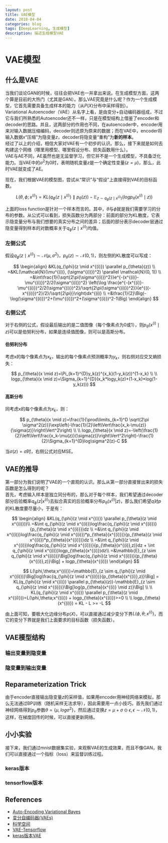 ```yaml
---
layout: post
title: VAE模型
date: 2018-04-04
categories: blog
tags: [DeepLearning, 生成模型]
description: 描述生成模型VAE
---
```


# VAE模型

## 什么是VAE

当我们谈论GAN的时候，往往会把VAE也一并拿出来说。在生成模型方面，这两个算是目前的大热门（尤其是GAN）。那么VAE究竟是什么呢？作为一个生成模型，它首先需要具备生成样本的能力（从$P(X)$分布中采样得到）。  
Variational Autoencoder（VAE）从名字上看，是由变分+自动编码器组成，不过它与我们所熟悉的Autoencoder还不一样，只是在模型结构上借鉴了encoder和decoder的思路。并且，这两部分的作用也不同，在autoencoder中，encoder用来对输入数据压缩编码，decoder则还原为原来的数据；而在VAE中，encoder将输入数据$x$“压缩”为隐变量$z$，decoder将隐变量“重构”为**新的样本**。  
经过了以上的介绍，相信大家对VAE有一个初步的认识。那么，接下来就是如何去构建这个网络（哪里用模型、哪里假设分布、损失函数用什么）。  
VAE与AE不同，AE虽然也是无监督学习，但它并不是一个生成模型，不具备泛化能力。当VAE中的$\sigma^2$为0时，表明随机变量$z$是一个确定性变量($z=\mu$)，那么，此时VAE就变成了AE。

现在，我们根据VAE的模型图，尝试从“常识”与“假设”上直接得到VAE的目标函数。

$$
L(\theta, \phi;x^{(i)})=KL(q_{\phi}(z \mid x^{(i)}) \parallel p_{\theta}(z))-{\mathbb{E}}_{z \sim q_{\phi}(z \mid x^{(i)})}(logp_{\theta}(x^{(i)} \mid z))
$$

上面的loss function是针对一个样本而言的。其中，$\theta$与$\phi$就是我们需要学习的分布的参数。从公式可以看到，损失函数分为两部分：前面的部分为KL散度，它表示隐变量分布与我们想要的真实分布之间的差异；后面的部分表示decoder层通过隐变量得到样本的对数概率关于$q_{\phi}(z \mid x^{(i)})$均值。

### 左侧公式

假设$q_{\phi}(z \mid x^{(i)}) \sim \mathcal{N}(\mu, {\sigma^2})$，$p_{\theta}(z) \sim \mathcal{N}(0, 1)$，则左侧的KL散度可以写成：

$$
\begin{align}
&KL(q_{\phi}(z \mid x^{(i)}) \parallel p_{\theta}(z)) \\
=&KL(\mathcal{N}(\mu^{(i)}, (\sigma^{(i)})^2) \parallel \mathcal{N}(0, 1)) \\
=&\int\frac{1}{\sqrt{2\pi(\sigma^{(i)})^2}}e^{-(x^{(i)}-\mu^{(i)})^2/2(\sigma^{(i)})^2} \left(\log \frac{e^{-(x^{(i)}-\mu^{(i)})^2/2(\sigma^{(i)})^2}/\sqrt{2\pi(\sigma^{(i)})^2}}{e^{({-x^{(i)})^2}/2}/\sqrt{2\pi}}\right)dx^{(i)} \\ 
=&\frac{1}{2}\Big(-\log(\sigma^{(i)})^2+(\mu^{(i)})^2+(\sigma^{(i)})^2-1\Big)
\end{align}
$$

### 右侧公式

对于右侧的公式，假设最后输出的是二值图像（每个像素点为0或1），则$p_{\theta}(x^{(i)} \mid z)$可以是伯努利分布，如果是连续值图像，则可以是高斯分布。

#### 伯努利分布

考虑x的每个像素点为$x_k$，输出的每个像素点预测概率为$y_k$，则右侧对应交叉熵损失：

$$
p_{\theta}(x \mid z)=\Pi_{k=1}^{D}y_k(z)^{x_k}(1-y_k(z))^{1-x_k} \\
\\
logp_{\theta}(x \mid z)=\Sigma_{k=1}^{D}(x_k*logy_k(z)+(1-x_k)*log(1-y_k(z)))
$$

#### 高斯分布

同考虑x的每个像素点为$x_k$，则：

$$
p_{\theta}(x \mid z)=\frac{1}{\prod\limits_{k=1}^D \sqrt{2\pi \sigma^2(z)}}\exp\left(-\frac{1}{2}\left\Vert\frac{x_k-\mu(z)}{\sigma(z)}\right\Vert^2\right) \\
\\
logp_{\theta}(x \mid z)=-\left(\frac{1}{2}\left\Vert\frac{x_k-\mu(z)}{\sigma(z)}\right\Vert^2\right)-\frac{1}{2}\Sigma_{k=1}^{D}log\sigma^2(z)-C
$$

当$\sigma(z)=\sigma$时，右侧公式对应MSE。

## VAE的推导

第一部分为我们说明了VAE的一个直观的认识。那么从第一部分直接冒出来的损失函数是怎么得到的呢？  
首先，考虑输入样本是独立同分布的，那么对于每个样本，我们希望通过decoder部分后验概率$q_{\phi}(z|x^{(i)})$去拟合真实的后验概率分布$p_{\theta}(x^{(i)}|z)$，那么我们希望$q$对$p$的KL散度要尽量小，于是有：

$$
\begin{align}
&KL(q_{\phi}(z \mid x^{(i)}) \parallel p_{\theta}(z \mid x^{(i)}))\\
=&\int q_{\phi}(z \mid x^{(i)})log\frac{q_{\phi}(z \mid x^{(i)})}{p_{\theta}(z \mid x^{(i)}})dz \\
=&\int q_{\phi}(z \mid x^{(i)})log\frac{q_{\phi}(z \mid x^{(i)})*p_{\theta}(x^{(i)})}{p_{\theta}(z \mid x^{(i)})*p_{\theta}(x^{(i)})}dz \\
=&\int q_{\phi}(z \mid x^{(i)})log\frac{q_{\phi}(z \mid x^{(i)})}{p_{\theta}(x^{(i)},z)}dz + \int q_{\phi}(z \mid x^{(i)})logp_{\theta}(x^{(i)})dz\\
=&\mathbb{E}_{z \sim q_{\phi}(z \mid x^{(i)})}\Big[log\frac{q_{\phi}(z \mid x^{(i)})}{p_{\theta}(x^{(i)},z)}\Big] + logp_{\theta}(x^{(i)})
\end{align}
$$

$$
L(\phi,\theta;x^{(i)})=\mathbb{E}_{z \sim q_{\phi}(z \mid x^{(i)})}\Big[log\frac{q_{\phi}(z \mid x^{(i)})}{p_{\theta}(x^{(i)},z)}\Big] = KL(q_{\phi}(z \mid x^{(i)}) \parallel p_{\theta}(z))-\mathbb{E}_{z \sim q_{\phi}(z \mid x^{(i)})}\Big[log{p_{\theta}(x^{(i)} \mid z)}\Big] \\
\\
KL(q_{\phi}(z \mid x^{(i)}) \parallel p_{\theta}(z \mid x^{(i)}))=L(\phi,\theta;x^{(i)}) + logp_{\theta}(x^{(i)})>=0 \\
\\
logp_{\theta}(x^{(i)}) = KL - L >= -L
$$

由上面可知，要极大化边缘分布$p(X)$，可以直接通过减少变分下界$L(\phi,\theta;x^{(i)})$，而它的变分下界就是我们上面要求的目标函数（损失函数）。

## VAE模型结构

### 输出变量到隐变量

### 隐变量到输出变量

## Reparameterization Trick

由于encoder直接输出隐变量$z$的采样值，如果用encoder用神经网络来模拟，那么无法通过BP训练（随机采样无法求导），因此需要用一点小技巧。首先我们通过神经网络得到$p_{\theta}$参数$\theta=\{\mu,log\sigma^2\}$，然后通过变换$z=\mu+\sigma \odot \epsilon,\epsilon \sim \mathcal{N}(0,1)$，这样，在梯度回传的时候，可以直接更新网络。

## 小小实验

接下来，我们通过mnist数据集实验，来观察VAE的生成效果，而且不像GAN，我们可以直接通过一个指标（loss）来监督训练过程。

### keras版本


### tensorflow版本


## References

* [Auto-Encoding Variational Bayes](https://arxiv.org/pdf/1312.6114.pdf)
* [变分自编码器(VAEs)](https://zhuanlan.zhihu.com/p/25401928)
* [科学空间](https://spaces.ac.cn)
* [VAE-Tensorflow](https://github.com/y0ast/VAE-TensorFlow)
* [keras版本VAE](https://github.com/keras-team/keras/blob/master/examples/variational_autoencoder.py)